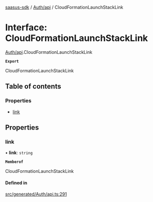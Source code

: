 [saasus-sdk](../README.md) / [Auth/api](../modules/Auth_api.md) / CloudFormationLaunchStackLink

# Interface: CloudFormationLaunchStackLink

[Auth/api](../modules/Auth_api.md).CloudFormationLaunchStackLink

**`Export`**

CloudFormationLaunchStackLink

## Table of contents

### Properties

- [link](Auth_api.CloudFormationLaunchStackLink.md#link)

## Properties

### link

• **link**: `string`

**`Memberof`**

CloudFormationLaunchStackLink

#### Defined in

[src/generated/Auth/api.ts:291](https://github.com/saasus-platform/saasus-sdk-javascript/blob/c67ac22/src/generated/Auth/api.ts#L291)

